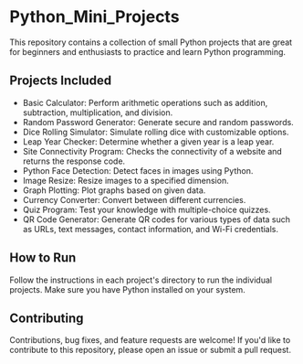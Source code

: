 # Python_Mini_Projects
This repository contains a collection of small Python projects that are great for beginners and enthusiasts to practice and learn Python programming.

## Projects Included

- Basic Calculator: Perform arithmetic operations such as addition, subtraction, multiplication, and division.
- Random Password Generator: Generate secure and random passwords.
- Dice Rolling Simulator: Simulate rolling dice with customizable options.
- Leap Year Checker: Determine whether a given year is a leap year.
- Site Connectivity Program: Checks the connectivity of a website and returns the response code.
- Python Face Detection: Detect faces in images using Python.
- Image Resize: Resize images to a specified dimension.
- Graph Plotting: Plot graphs based on given data.
- Currency Converter: Convert between different currencies.
- Quiz Program: Test your knowledge with multiple-choice quizzes.
- QR Code Generator: Generate QR codes for various types of data such as URLs, text messages, contact information, and Wi-Fi credentials.

## How to Run

Follow the instructions in each project's directory to run the individual projects. Make sure you have Python installed on your system.

## Contributing

Contributions, bug fixes, and feature requests are welcome! If you'd like to contribute to this repository, please open an issue or submit a pull request.
